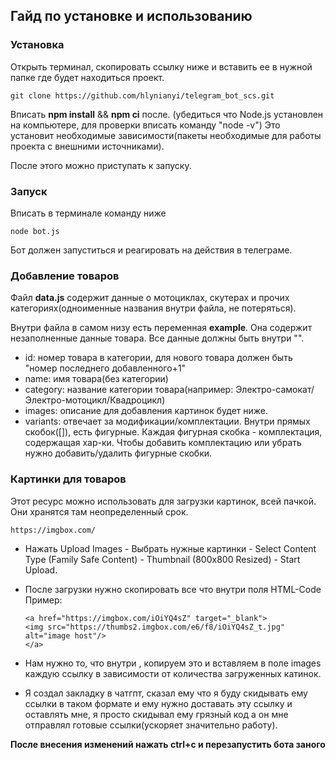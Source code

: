 ## Гайд по установке и использованию

### Установка

Открыть терминал, скопировать ссылку ниже и вставить ее в нужной папке где будет находиться проект.

```
git clone https://github.com/hlynianyi/telegram_bot_scs.git
```

Вписать **npm install** && **npm ci** после. (убедиться что Node.js установлен на компьютере, для проверки вписать команду "node -v")
Это установит необходимые зависимости(пакеты необходимые для работы проекта с внешними источниками).

После этого можно приступать к запуску.

### Запуск

Вписать в терминале команду ниже

```
node bot.js
```

Бот должен запуститься и реагировать на действия в телеграме.

### Добавление товаров

Файл **data.js** содержит данные о мотоциклах, скутерах и прочих категориях(одноименные названия внутри файла, не потеряться).

Внутри файла в самом низу есть переменная **example**.
Она содержит незаполненные данные товара. Все данные должны быть внутри "".

- id: номер товара в категории, для нового товара должен быть "номер последнего добавленного+1"
- name: имя товара(без категории)
- category: название категории товара(например: Электро-самокат/Электро-мотоцикл/Квадроцикл)
- images: описание для добавления картинок будет ниже.
- variants: отвечает за модификации/комплектации. Внутри прямых скобок([]), есть фигурные. Каждая фигурная скобка - комплектация, содержащая хар-ки. Чтобы добавить комплектацию или убрать нужно добавить/удалить фигурные скобки.

### Картинки для товаров

Этот ресурс можно использовать для загрузки картинок, всей пачкой.
Они хранятся там неопределенный срок.

```
https://imgbox.com/
```

- Нажать Upload Images - Выбрать нужные картинки - Select Content Type (Family Safe Content) - Thumbnail (800x800 Resized) - Start Upload.
- После загрузки нужно скопировать все что внутри поля HTML-Code
  Пример:

  ```
  <a href="https://imgbox.com/iOiYQ4sZ" target="_blank">
  <img src="https://thumbs2.imgbox.com/e6/f8/iOiYQ4sZ_t.jpg" alt="image host"/>
  </a>
  ```

- Нам нужно то, что внутри <img src="">, копируем это и вставляем в поле images каждую ссылку в зависимости от количества загруженных катинок.
- Я создал закладку в чатгпт, сказал ему что я буду скидывать ему ссылки в таком формате и ему нужно доставать эту ссылку и оставлять мне, я просто скидывал ему грязный код а он мне отправлял готовые ссылки(ускоряет значительно работу).

**После внесения изменений нажать ctrl+c и перезапустить бота заного**
